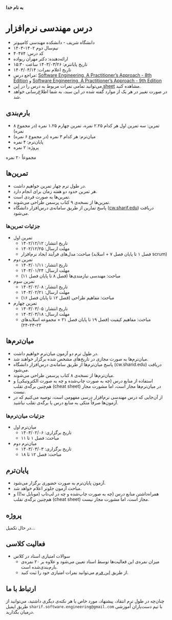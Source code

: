 **به نام خدا**
# درس مهندسی نرم‌افزار
- دانشگاه شریف - دانشکده مهندسی کامپیوتر
- نیم‌سال دوم ۱۴۰۲-۱۴۰۳
- کد درس: ۴۰۴۷۴
- ارائه‌دهنده: دکتر مهران ریواده
- تاریخ پایانترم: ۱۴۰۳/۰۳/۲۶ ساعت ۱۵:۳۰
- تاریخ اعلام نمرات: ۱۴۰۳/۰۴/۱۴
- مراجع درس: [Software Engineering, A Practitioner’s Approach - 8th Edition](https://github.com/ssc-public/Software-Engineering/blob/main/books/Software%20Engineering%2C%20A%20Practitioner%E2%80%99s%20Approach%20-%208th%20Edition.pdf) و [Software Engineering, A Practitioner’s Approach - 9th Edition](https://github.com/ssc-public/Software-Engineering/blob/main/books/Software%20Engineering%2C%20A%20Practitioner's%20Approach%20-%209th%20Edition.pdf)
- می‌توانید تمامی نمرات مربوط به درس را در [این sheet](https://docs.google.com/spreadsheets/d/1WD8RID7ZRGw7bQSLsKqQqgTqZewPbeTDi2LnwSKgd2E/edit?usp=sharing) مشاهده کنید.
- در صورت تغییر در هر یک از موارد گفته شده در این سند، به شما اطلاع‌رسانی خواهد شد.

## بارم‌بندی
- تمرین: سه تمرین اول هر کدام ۲.۲۵ نمره، تمرین چهارم ۱.۲۵ نمره (در مجموع ۸ نمره)
- میان‌ترم: هر کدام ۳ نمره (در مجموع ۶ نمره)
- پایان‌ترم: ۴ نمره
- پروژه: ۲ نمره

مجموعاً ۲۰ نمره

## تمرین‌ها
- در طول ترم چهار تمرین خواهیم داشت.
- هر تمرین حدود دو هفته زمان برای انجام دارد.
- تمرین‌ها به صورت فردی است.
- تمرین‌ها از نسخه‌ی ۹ کتاب پرسمن طراحی می‌شوند.
- پاسخ تمارین از طریق سامانه‌ی درس‌افزار دانشگاه ([cw.sharif.edu](https://cw.sharif.edu/)) دریافت می‌شود.

### جزئیات تمرین‌ها
- تمرین اول
  - تاریخ انتشار: ۱۴۰۲/۱۲/۱۲
  - مهلت ارسال: ۱۴۰۲/۱۲/۲۵
  - مباحث: مدل‌های فرآیند ایجاد نرم‌افزار (فصل ۱ تا پایان فصل ۷ + اسلاید scrum)
- تمرین دوم
  - تاریخ انتشار: ۱۴۰۳/۰۱/۱۱
  - مهلت ارسال: ۱۴۰۳/۰۱/۲۴
  - مباحث: مهندسی نیازمندی‌ها (فصل ۸ تا پایان فصل ۱۱)
- تمرین سوم
  - تاریخ انتشار: ۱۴۰۳/۰۲/۰۸
  - مهلت ارسال: ۱۴۰۳/۰۲/۲۱
  - مباحث: مفاهیم طراحی (فصل ۱۲ تا پایان فصل ۱۶)
- تمرین چهارم
  - تاریخ انتشار: ۱۴۰۳/۰۳/۰۵
  - مهلت ارسال: ۱۴۰۳/۰۳/۱۸
  - مباحث: مفاهیم کیفیت (فصل ۱۹ تا پایان فصل ۲۱ + مجموعه اسلایدهای ۲۲-۲۳-۲۴)  

## میان‌ترم‌ها

- در طول ترم دو آزمون میان‌ترم خواهیم داشت.
- میان‌ترم‌ها به صورت مجازی در تاریخ‌های مشخص شده برگزار خواهند شد.
- پاسخ میان‌ترم‌ها از طریق سامانه‌ی درس‌افزار دانشگاه (cw.sharid.edu) دریافت می‌شود.
- میان‌ترم‌ها از نسخه‌ی ۸ کتاب پرسمن طراحی می‌شوند.
- استفاده از منابع درس (چه به صورت چاپ‌شده و چه به صورت الکترونیکی) و هم‌چنین برگه‌ی تقلب (cheat sheet) در میان‌ترم‌‌ها مجاز است، اما مشورت مجاز نیست.
- از آن‌جایی که درس مهندسی نرم‌افزار درسی مفهومی است، توصیه می‌کنیم که در آزمون‌ها صرفاً متکی به منابع درس یا برگه‌ی تقلب نباشید.

### جزئیات میان‌ترم‌ها
- میان‌ترم اول
  - تاریخ برگزاری: ۱۴۰۳/۰۲/۰۶
  - مباحث: فصل ۱ تا ۱۱
- میان‌ترم دوم
  - تاریخ برگزاری: ۱۴۰۳/۰۳/۰۳
  - مباحث: فصل ۱۲ تا ۱۸
  
## پایان‌ترم
- آزمون پایان‌ترم به صورت حضوری برگزار می‌شود.
- مباحث آزمون جلوتر اعلام خواهد شد.
- همراه‌داشتن منابع درس (چه به صورت چاپ‌شده و چه در لپ‌تاپ (موبایل نه!)) و هم‌چنین برگه‌ی تقلب (cheat sheet) مجاز است، اما مشورت مجاز نیست.

## پروژه
در حال تکمیل...


## فعالیت کلاسی
- سوالات امتیازی استاد در کلاس
  - میزان نمره‌ی این فعالیت‌ها توسط استاد تعیین می‌شود و علاوه بر ۲۰ نمره‌ی بارم‌بندی‌شده است.
  - از طریق [این فرم](https://docs.google.com/forms/d/e/1FAIpQLSewW9lQPWgpK5JGWj_4JtJ8AjcA_ClQPQUGxUVVlU4V1NegRQ/viewform?usp=sf_link) می‌توانید نمرات امتیازی خود را ثبت کنید.

## ارتباط با ما
چنان‌چه در طول ترم انتقاد، پیشنهاد، مورد خاص یا هر نکته‌ی دیگری داشتید، مي‌توانید از طریق ایمیل `sharif.software.engineering@gmail.com` با تیم دست‌یاران آموزشی درمیان بگذارید.
